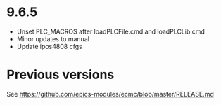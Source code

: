 # 9.6.5
* Unset PLC_MACROS after loadPLCFile.cmd and loadPLCLib.cmd
* Minor updates to manual
* Update ipos4808 cfgs

# Previous versions
See https://github.com/epics-modules/ecmc/blob/master/RELEASE.md
